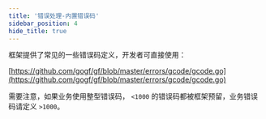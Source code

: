 ```yaml
---
title: '错误处理-内置错误码'
sidebar_position: 4
hide_title: true
---
```


框架提供了常见的一些错误码定义，开发者可直接使用：

[https://github.com/gogf/gf/blob/master/errors/gcode/gcode.go](https://github.com/gogf/gf/blob/master/errors/gcode/gcode.go)

需要注意，如果业务使用整型错误码， `<1000` 的错误码都被框架预留，业务错误码请定义 `>1000`。